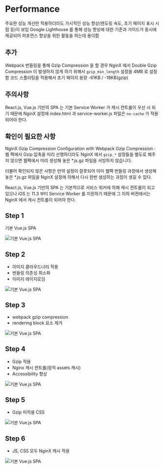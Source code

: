 # Performance

주요한 성능 개선만 적용하더라도 가시적인 성능 향상(렌도링 속도, 초기 페이지 표시 시점 등)이 보임
Google Lighthouse 를 통해 성능 향상에 대한 기준과 가이드가 동시에 제공되어 퍼포먼스 향상을 위한 활동을 하는데 용이함

## 추가

Webpack 번들링을 통해 Gzip Compression 을 할 경우 NginX 에서 Double Gzip Compression 이 발생하지 않게 하기 위해서 `gzip_min_length` 설정을 4MB 로 설정함
코드 스플리팅을 적용해서 초기 페이지 용량 -61KB / -18KB(gzip)

## 주의사항

React.js, Vue.js 기반의 SPA 는 기본 Service Worker 가 캐시 컨트롤이 우선 시 되기 때문에 NginX 설정에 index.html 과 service-worker.js 파일은 `no-cache` 가 적용되어야 한다.

## 확인이 필요한 사항

NginX Gzip Compression Configuration with Webpack Gzip Compression : 웹 팩에서 Gzip 압축을 미리 선행하더라도 NginX 에서 `gzip_*` 설정들을 별도로 해주지 않으면 웹팩에서 미리 생성해 놓은 *.js.gz 파일을 서빙하지 않습니다.

더불어 확인되지 않은 사항은 만약 설정이 잘못되어 이미 웹팩 번들링 과정에서 생성해 놓은 *.js.gz 파일을 NginX 설정에 의해서 다시 한번 생성하는 과정이 생길 수 있다.

React.js, Vue.js 기반의 SPA 는 기본적으로 서비스 워커에 의해 캐시 컨트롤이 되고 있으나 iOS 는 11.3 부터 Service Worker 를 지원하기 때문에 그 이하 버젼에서는 NginX 에서 캐시 컨트롤이 되어야 한다.

## Step 1

기본 Vue.js SPA

![기본 Vue.js SPA](./performance/1.png)

## Step 2

* 이미지 클라우드너리 적용
* 번들링 의존성 최소화
* 이미지 레이지로딩

![기본 Vue.js SPA](./performance/3.png)

## Step 3

* webpack gzip compression
* rendering block 요소 제거

![기본 Vue.js SPA](./performance/5.png)

## Step 4

* Gzip 적용
* Nginx 캐시 컨트롤(정적 assets 캐시)
* Accessibility 향상

![기본 Vue.js SPA](./performance/6.png)

## Step 5

* Gzip 미적용 CSS

![기본 Vue.js SPA](./performance/7.png)

## Step 6

* JS, CSS 모두 NginX 캐시 적용

![기본 Vue.js SPA](./performance/8.png)
